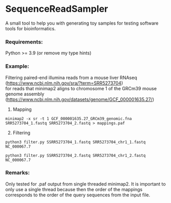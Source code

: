 # SequenceReadSampler

A small tool to help you with generating toy samples for testing software tools for bioinformatics.

### Requirements:

Python >= 3.9 (or remove my type hints)

### Example:

Filtering paired-end illumina reads from a mouse liver RNAseq<br>
(https://www.ncbi.nlm.nih.gov/sra/?term=SRR5273704)<br>
for reads that minimap2 aligns to chromosome 1 of the GRCm39 mouse genome assembly<br>
(https://www.ncbi.nlm.nih.gov/datasets/genome/GCF_000001635.27/)

1. Mapping
   
`minimap2 -x sr -t 1 GCF_000001635.27_GRCm39_genomic.fna SRR5273704_1.fastq SRR5273704_2.fastq > mappings.paf`

2. Filtering
   
`python3 filter.py SSRR5273704_1.fastq SRR5273704_chr1_1.fastq NC_000067.7`

`python3 filter.py SSRR5273704_2.fastq SRR5273704_chr1_2.fastq NC_000067.7`

### Remarks:

Only tested for .paf output from single threaded minimap2.
It is important to only use a single thread because then the order of the mappings corresponds to the order of the query sequences from the input file.

